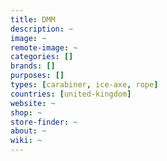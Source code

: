 ```yaml
---
title: DMM
description: ~
image: ~
remote-image: ~
categories: []
brands: []
purposes: []
types: [carabiner, ice-axe, rope]
countries: [united-kingdom]
website: ~
shop: ~
store-finder: ~
about: ~
wiki: ~
---
```

